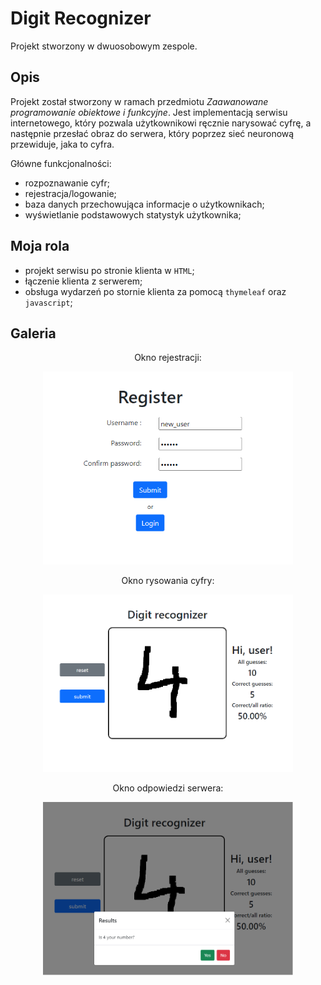 # Digit Recognizer
Projekt stworzony w dwuosobowym zespole.
## Opis
Projekt został stworzony w ramach przedmiotu *Zaawanowane programowanie obiektowe i funkcyjne*. Jest implementacją serwisu internetowego, który pozwala użytkownikowi ręcznie narysować cyfrę, a następnie przesłać obraz do serwera, który poprzez sieć neuronową przewiduje, jaka to cyfra.

Główne funkcjonalności:
* rozpoznawanie cyfr;
* rejestracja/logowanie;
* baza danych przechowująca informacje o użytkownikach;
* wyświetlanie podstawowych statystyk użytkownika;

## Moja rola
* projekt serwisu po stronie klienta w `HTML`;
* łączenie klienta z serwerem;
* obsługa wydarzeń po stornie klienta za pomocą `thymeleaf` oraz `javascript`;

## Galeria

<p align="center">Okno rejestracji:</p>

<div align="center"><img src="./img/register_panel.png" alt="drawing" width="400"/></div>

<p align="center">Okno rysowania cyfry:</p>

<div align="center"><img src="./img/main_panel.png" alt="drawing" width="400"/></div>

<p align="center">Okno odpowiedzi serwera:</p>

<div align="center"><img src="./img/response_panel.png" alt="drawing" width="400"/></div>

